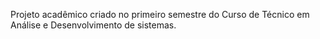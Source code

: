 

Projeto acadêmico criado no primeiro semestre do Curso 
de Técnico em Análise e Desenvolvimento de sistemas.
